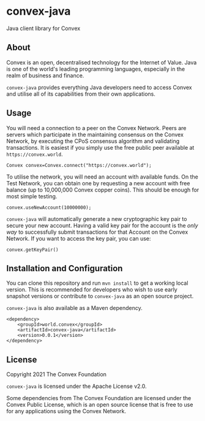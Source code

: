 # convex-java
Java client library for Convex

## About

Convex is an open, decentralised technology for the Internet of Value. Java is one of the world's leading programming languages, especially in the realm of business and finance.

`convex-java` provides everything Java developers need to access Convex and utilise all of its capabilities from their own applications.

## Usage

You will need a connection to a peer on the Convex Network. Peers are servers which participate in the maintaining consensus on the Convex Network, by executing the CPoS consensus algorithm and validating transactions. It is easiest if you simply use the free public peer available at `https://convex.world`.

```
Convex convex=Convex.connect("https://convex.world");
```

To utilise the network, you will need an account with available funds. On the Test Network, you can obtain one by requesting a new account with free balance (up to 10,000,000 Convex copper coins). This should be enough for most simple testing.

```
convex.useNewAccount(10000000);
```

`convex-java` will automatically generate a new cryptographic key pair to secure your new account. Having a valid key pair for the account is the *only way* to successfully submit transactions for that Account on the Convex Network. If you want to access the key pair, you can use:

```
convex.getKeyPair()
```





## Installation and Configuration

You can clone this repository and run `mvn install` to get a working local version. This is recommended for developers who wish to use early snapshot versions or contribute to `convex-java` as an open source project.

`convex-java` is also available as a Maven dependency.

```
<dependency>
	<groupId>world.convex</groupId>
	<artifactId>convex-java</artifactId>
	<version>0.0.1</version>
</dependency>
```

## License

Copyright 2021 The Convex Foundation

`convex-java` is licensed under the Apache License v2.0. 

Some dependencies from The Convex Foundation are licensed under the Convex Public License, which is an open source license that is free to use for any applications using the Convex Network.